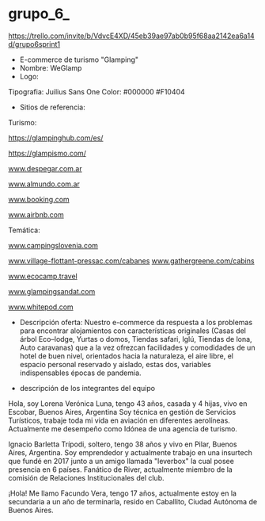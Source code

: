 # grupo_6_
https://trello.com/invite/b/VdvcE4XD/45eb39ae97ab0b95f68aa2142ea6a14d/grupo6sprint1

* E-commerce de turismo "Glamping"
* Nombre:  WeGlamp
* Logo:

Tipografia: Juilius Sans One
Color: #000000 #F10404

* Sitios de referencia:

Turismo:

https://glampinghub.com/es/

https://glampismo.com/

www.despegar.com.ar

www.almundo.com.ar

www.booking.com

www.airbnb.com

Temática:

www.campingslovenia.com

www.village-flottant-pressac.com/cabanes
www.gathergreene.com/cabins

www.ecocamp.travel

www.glampingsandat.com

www.whitepod.com

* Descripción oferta:
Nuestro e-commerce da respuesta a los problemas para encontrar alojamientos con características originales (Casas del árbol
Eco–lodge, Yurtas o domos, Tiendas safari, Iglú, Tiendas de lona, Auto caravanas) que a la vez ofrezcan facilidades y comodidades de un hotel de buen nivel, orientados hacia la naturaleza, el aire libre, el espacio personal reservado y aislado, estas dos, variables indispensables épocas de pandemia.

* descripción de los integrantes del equipo

Hola, soy Lorena Verónica Luna, tengo 43 años, casada y 4 hijas, vivo en Escobar, Buenos Aires, Argentina
Soy técnica en gestión de Servicios Turísticos, trabaje toda mi vida en aviación en diferentes aerolíneas. Actualmente me desempeño como Idónea de una agencia de turismo.

Ignacio Barletta Trípodi, soltero, tengo 38 años y vivo en Pilar, Buenos Aires, Argentina.
Soy emprendedor y actualmente trabajo en una insurtech que fundé en 2017 junto a un amigo llamada "leverbox" la cual posee presencia en 6 países.
Fanático de River, actualmente miembro de la comisión de Relaciones Institucionales del club.

¡Hola! Me llamo Facundo Vera, tengo 17 años, actualmente estoy en la secundaria a un año de terminarla, resido en Caballito, Ciudad Autónoma de Buenos Aires.